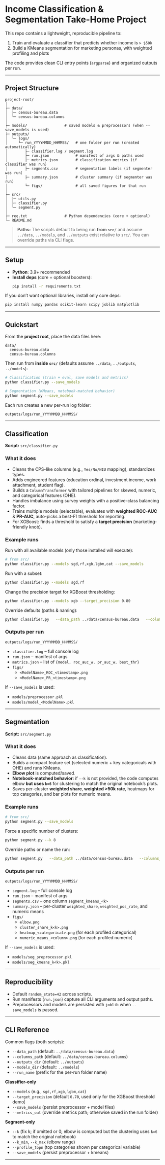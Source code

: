 # Income Classification & Segmentation Take-Home Project

This repo contains a lightweight, reproducible pipeline to:
1. Train and evaluate a classifier that predicts whether income is `> $50k`
2. Build a KMeans segmentation for marketing personas, with weighted profiling and plots

The code provides clean CLI entry points (`argparse`) and organized outputs per run.

---

## Project Structure

```
project-root/
│
├─ data/
│  ├─ census-bureau.data
│  └─ census-bureau.columns
│
├─ models/                 # saved models & preprocessors (when --save_models is used)
├─ outputs/
│  └─ logs/
│     └─ run_YYYYMMDD_HHMMSS/   # one folder per run (created automatically)
│        ├─ classifier.log / segment.log
│        ├─ run.json            # manifest of args & paths used
│        ├─ metrics.json        # classification metrics (if classifier was run)
│        ├─ segments.csv        # segmentation labels (if segmenter was run)
│        ├─ summary.json        # cluster summary (if segmenter was run)
│        └─ figs/               # all saved figures for that run
│
├─ src/
│  ├─ utils.py
│  ├─ classifier.py
│  └─ segment.py
│
├─ req.txt                 # Python dependencies (core + optional)
└─ README.md
```

> **Paths:** The scripts default to being run **from `src/`** and assume `../data`, `../models`, and `../outputs` exist relative to `src/`. You can override paths via CLI flags.

---

## Setup

- **Python**: 3.9+ recommended
- **Install deps** (core + optional boosters):
  ```bash
  pip install -r requirements.txt
  ```

If you don’t want optional libraries, install only core deps:

```bash
pip install numpy pandas scikit-learn scipy joblib matplotlib
```

---

## Quickstart

From the **project root**, place the data files here:

```
data/
  census-bureau.data
  census-bureau.columns
```

Then run from **inside `src/`** (defaults assume `../data`, `../outputs`, `../models`):

```bash
# Classification (train + eval, save models and metrics)
python classifier.py --save_models

# Segmentation (KMeans, notebook-matched behavior)
python segment.py --save_models
```

Each run creates a new per-run log folder:

```
outputs/logs/run_YYYYMMDD_HHMMSS/
```

---

## Classification

**Script:** `src/classifier.py`

### What it does

* Cleans the CPS-like columns (e.g., `Yes/No/NIU` mapping), standardizes types.
* Adds engineered features (education ordinal, investment income, work attachment, student flag).
* Builds a `ColumnTransformer` with tailored pipelines for skewed, numeric, and categorical features (OHE).
* Handles imbalance using survey weights with a positive-class balancing factor.
* Trains multiple models (selectable), evaluates with **weighted ROC-AUC** & **PR-AUC**, auto-picks a best-F1 threshold for reporting.
* For XGBoost: finds a threshold to satisfy a **target precision** (marketing-friendly knob).

### Example runs

Run with all available models (only those installed will execute):

```bash
# from src/
python classifier.py --models sgd,rf,xgb,lgbm,cat --save_models
```

Run with a subset:

```bash
python classifier.py --models sgd,rf
```

Change the precision target for XGBoost thresholding:

```bash
python classifier.py --models xgb --target_precision 0.80
```

Override defaults (paths & naming):

```bash
python classifier.py   --data_path ../data/census-bureau.data   --columns_path ../data/census-bureau.columns   --models_dir ../models   --outputs_dir ../outputs   --run_name demo_run   --save_models
```

### Outputs per run

`outputs/logs/run_YYYYMMDD_HHMMSS/`

* `classifier.log` – full console log
* `run.json` – manifest of args
* `metrics.json` – list of `{model, roc_auc_w, pr_auc_w, best_thr}`
* `figs/`
  * `<ModelName>_ROC_<timestamp>.png`
  * `<ModelName>_PR_<timestamp>.png`

If `--save_models` is used:

* `models/preprocessor.pkl`
* `models/model_<ModelName>.pkl`

---

## Segmentation

**Script:** `src/segment.py`

### What it does

* Cleans data (same approach as classification).
* Builds a compact feature set (selected numeric + key categoricals with OHE) and runs KMeans.
* **Elbow plot** is computed/saved.
* **Notebook-matched behavior**: if `--k` is not provided, the code computes elbow **but uses `k=6`** for clustering to match the original notebook’s plots.
* Saves per-cluster **weighted share**, **weighted >50k rate**, heatmaps for top categories, and bar plots for numeric means.

### Example runs

```bash
# from src/
python segment.py --save_models
```

Force a specific number of clusters:

```bash
python segment.py --k 8
```

Override paths or name the run:

```bash
python segment.py   --data_path ../data/census-bureau.data   --columns_path ../data/census-bureau.columns   --outputs_dir ../outputs   --models_dir ../models   --run_name segdemo   --save_models
```

### Outputs per run

`outputs/logs/run_YYYYMMDD_HHMMSS/`

* `segment.log` – full console log
* `run.json` – manifest of args
* `segments.csv` – one column `segment_kmeans_<k>`
* `summary.json` – per-cluster `weighted_share`, `weighted_pos_rate`, and numeric means
* `figs/`
  * `elbow.png`
  * `cluster_share_k<k>.png`
  * `heatmap_<categorical>.png` (for each profiled categorical)
  * `numeric_means_<column>.png` (for each profiled numeric)

If `--save_models` is used:

* `models/seg_preprocessor.pkl`
* `models/seg_kmeans_k<k>.pkl`

---

## Reproducibility

* Default `random_state=42` across scripts.
* Run manifests (`run.json`) capture all CLI arguments and output paths.
* Preprocessors and models are persisted with `joblib` when `--save_models` is passed.

---

## CLI Reference

Common flags (both scripts):

* `--data_path` (default: `../data/census-bureau.data`)
* `--columns_path` (default: `../data/census-bureau.columns`)
* `--outputs_dir` (default: `../outputs`)
* `--models_dir` (default: `../models`)
* `--run_name` (prefix for the per-run folder name)

**Classifier-only**

* `--models` (e.g., `sgd,rf,xgb,lgbm,cat`)
* `--target_precision` (default `0.70`, used only for the XGBoost threshold demo)
* `--save_models` (persist preprocessor + model files)
* `--metrics_out` (override metrics path; otherwise saved in the run folder)

**Segment-only**

* `--k` (fix k; if omitted or 0, elbow is computed but the clustering uses `k=6` to match the original notebook)
* `--k_min`, `--k_max` (elbow range)
* `--profile_topn` (top categories shown per categorical variable)
* `--save_models` (persist preprocessor + kmeans)

---
